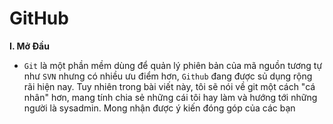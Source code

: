 # GitHub
**I. Mở Đầu** 
- `Git` là một phần mềm dùng để quản lý phiên bản của mã nguồn tương tự như `SVN` nhưng có nhiều ưu điểm hơn, `Github` đang được sủ dụng rộng rãi hiện nay. Tuy nhiên trong bài viết này, tôi sẽ nói về git một cách "cá nhân" hơn, mang tính chia sẻ những cái tôi hay làm và hướng tới những người là sysadmin. Mong nhận được ý kiến đóng góp của các bạn
<!--stackedit_data:
eyJoaXN0b3J5IjpbMTExMTkyNzUwMiwxMzYzODM1NjAzXX0=
-->